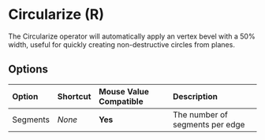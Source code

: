 # Circularize (<span title="Recallable">R</span>)

The Circularize operator will automatically apply an vertex bevel with a 50% width, useful for quickly creating non-destructive circles from planes.

[](../_media/circularize.mp4 ':include')

## Options

| Option | Shortcut | Mouse Value Compatible | Description |
| :--- | :--- | :--- | :--- |
| Segments | _None_ | **Yes** | The number of segments per edge |